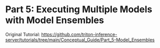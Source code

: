 # Part 5: Executing Multiple Models with Model Ensembles

Original Tutorial: https://github.com/triton-inference-server/tutorials/tree/main/Conceptual_Guide/Part_5-Model_Ensembles

